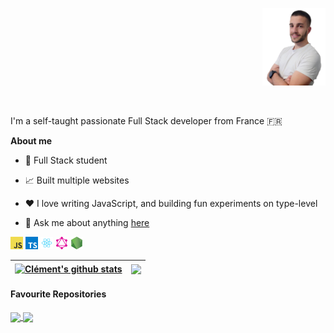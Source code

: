 <p align="right"><a href="clementramos.com"><img width="20%" src="avatar-removebg-preview.png" /></a></p>

<br />

<p align="left">I'm a self-taught passionate Full Stack developer from France 🇫🇷

**About me**

- 💼 Full Stack student

- 📈 Built multiple websites

- ❤️ I love writing JavaScript, and building fun experiments on type-level

- 💬 Ask me about anything [here](clementramos.com/contact)
  
</p>

<code><img height="20" src="https://raw.githubusercontent.com/github/explore/80688e429a7d4ef2fca1e82350fe8e3517d3494d/topics/javascript/javascript.png"></code>
<code><img height="20" src="https://raw.githubusercontent.com/github/explore/80688e429a7d4ef2fca1e82350fe8e3517d3494d/topics/typescript/typescript.png"></code>
<code><img height="20" src="https://raw.githubusercontent.com/github/explore/80688e429a7d4ef2fca1e82350fe8e3517d3494d/topics/react/react.png"></code>
<code><img height="20" src="https://raw.githubusercontent.com/github/explore/5c058a388828bb5fde0bcafd4bc867b5bb3f26f3/topics/graphql/graphql.png"></code>
<code><img height="20" src="https://raw.githubusercontent.com/github/explore/80688e429a7d4ef2fca1e82350fe8e3517d3494d/topics/nodejs/nodejs.png"></code>    


| <a href="#"><img align="center" src="https://github-readme-stats.vercel.app/api?username=clementramos&show_icons=true&include_all_commits=true&theme=buefy&hide_border=true" alt="Clément's github stats" /></a> | <a href="https://github.com/anuraghazra/github-readme-stats"><img align="center" src="https://github-readme-stats.vercel.app/api/top-langs/?username=clementramos&layout=compact&theme=buefy&hide_border=true" /></a> |
| ------------- | ------------- |

#### Favourite Repositories


<a href="https://github.com/clementramos/Portfolio">
  <img align="center" src="https://github-readme-stats.vercel.app/api/pin/?username=clementramos&repo=Portfolio&theme=buefy" />
</a>
<a href="https://github.com/clementramos/ECF">
  <img align="center" src="https://github-readme-stats.vercel.app/api/pin/?username=clementramos&repo=ECF&theme=buefy" />
</a>

<br />
<br />
